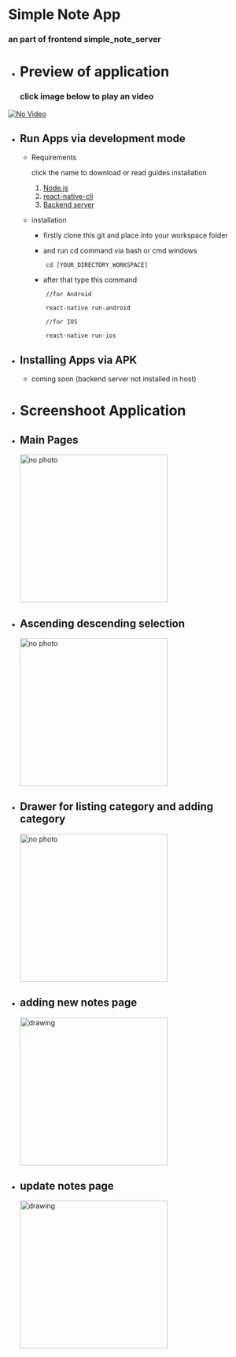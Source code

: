 
# Simple Note App
### an part of frontend simple_note_server


- # Preview of application
  ### click image below to play an video

[![No Video](http://img.youtube.com/vi/Fgz6cXm1llo/0.jpg)](http://www.youtube.com/watch?v=Fgz6cXm1llo "Apps Preview, click here to play the video")

- ## Run Apps via development mode
  
  - Requirements

    click the name to download or read guides installation

    1. [Node.js](https://nodejs.org/en/download/ "link to download the node.js")
    2. [react-native-cli](https://facebook.github.io/react-native/docs/getting-started "link to guide installing react-native-cli") 
    3. [Backend server](https://github.com/hrs234/simple_note_server.git "link to download the backend server") 


  - installation 
    
    - firstly clone this git and place into your workspace folder


    - and run cd command via bash or cmd windows
    
    ```
        cd [YOUR_DIRECTORY_WORKSPACE]
    ```

    - after that type this command
  
    ```
        //for Android

        react-native run-android

        //for IOS

        react-native run-ios
    ```


 - ## Installing Apps via APK
        
    - coming soon (backend server not installed in host)


 - # Screenshoot Application

 - ## Main Pages

    <img src="screenshoots/home.jpg" alt="no photo" width="300"/> 

 - ## Ascending descending selection

    <img src="screenshoots/asc_desc.jpg" alt="no photo" width="300"/>

 - ## Drawer for listing category and adding category

    <img src="screenshoots/drawer_category.jpg" alt="no photo" width="300"/>


 - ## adding new notes page

    <img src="screenshoots/add_note.jpg" alt="drawing" width="300"/>

 - ## update notes page

    <img src="screenshoots/update_note.jpg" alt="drawing" width="300"/>


